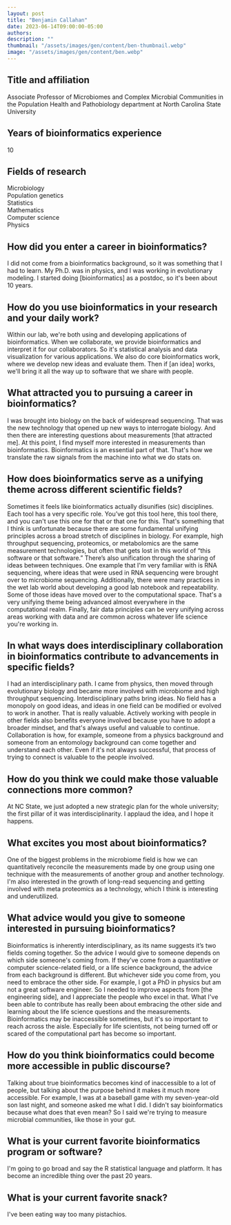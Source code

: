 ```yaml
---
layout: post
title: "Benjamin Callahan"
date: 2023-06-14T09:00:00-05:00
authors:
description: ""
thumbnail: "/assets/images/gen/content/ben-thumbnail.webp"
image: "/assets/images/gen/content/ben.webp"
---
```

## Title and affiliation
Associate Professor of Microbiomes and Complex Microbial Communities in the Population Health and Pathobiology department at North Carolina State University 

## Years of bioinformatics experience 
10

## Fields of research
Microbiology<br>
Population genetics<br>
Statistics<br>
Mathematics<br>
Computer science<br>
Physics

## How did you enter a career in bioinformatics?
I did not come from a bioinformatics background, so it was something that I had to learn. My Ph.D. was in physics, and I was working in evolutionary modeling. I started doing [bioinformatics] as a postdoc, so it's been about 10 years. 

## How do you use bioinformatics in your research and your daily work?
Within our lab, we're both using and developing applications of bioinformatics. When we collaborate, we provide bioinformatics and interpret it for our collaborators. So it's statistical analysis and data visualization for various applications. We also do core bioinformatics work, where we develop new ideas and evaluate them. Then if [an idea] works, we'll bring it all the way up to software that we share with people. 

## What attracted you to pursuing a career in bioinformatics?
I was brought into biology on the back of widespread sequencing. That was the new technology that opened up new ways to interrogate biology.  And then there are interesting questions about measurements [that attracted me]. At this point, I find myself more interested in measurements than bioinformatics. Bioinformatics is an essential part of that. That's how we translate the raw signals from the machine into what we do stats on.

## How does bioinformatics serve as a unifying theme across different scientific fields?
Sometimes it feels like bioinformatics actually disunifies (sic) disciplines. Each tool has a very specific role.  You’ve got this tool here, this tool there, and you can't use this one for that or that one for this. That's something that I think is unfortunate because there are some fundamental unifying principles across a broad stretch of disciplines in biology. For example, high throughput sequencing, proteomics, or metabolomics are the same measurement technologies, but often that gets lost in this world of “this software or that software.” There’s also unification through the sharing of ideas between techniques. One example that I'm very familiar with is RNA sequencing, where ideas that were used in RNA sequencing were brought over to microbiome sequencing. Additionally, there were many practices in the wet lab world about developing a good lab notebook and repeatability. Some of those ideas have moved over to the computational space. That's a very unifying theme being advanced almost everywhere in the computational realm.  Finally, fair data principles can be very unifying across areas working with data and are common across whatever life science you're working in.

## In what ways does interdisciplinary collaboration in bioinformatics contribute to advancements in specific fields?
I had an interdisciplinary path. I came from physics, then moved through evolutionary biology and became more involved with microbiome and high throughput sequencing. Interdisciplinary paths bring ideas. No field has a monopoly on good ideas, and ideas in one field can be modified or evolved to work in another. That is really valuable. Actively working with people in other fields also benefits everyone involved because you have to adopt a broader mindset, and that's always useful and valuable to continue.  Collaboration is how, for example, someone from a physics background and someone from an entomology background can come together and understand each other. Even if it's not always successful, that process of trying to connect is valuable to the people involved. 

## How do you think we could make those valuable connections more common?
At NC State, we just adopted a new strategic plan for the whole university; the first pillar of it was interdisciplinarity. I applaud the idea, and I hope it happens. 

## What excites you most about bioinformatics?
One of the biggest problems in the microbiome field is how we can quantitatively reconcile the measurements made by one group using one technique with the measurements of another group and another technology. I'm also interested in the growth of long-read sequencing and getting involved with meta proteomics as a technology, which I think is interesting and underutilized.

## What advice would you give to someone interested in pursuing bioinformatics? 
Bioinformatics is inherently interdisciplinary, as its name suggests it’s two fields coming together. So the advice I would give to someone depends on which side someone's coming from. If they’ve come from a quantitative or computer science-related field, or a life science background, the advice from each background is different. But whichever side you come from, you need to embrace the other side. For example, I got a PhD in physics but am not a great software engineer. So I needed to improve aspects from [the engineering side], and I appreciate the people who excel in that. What I've been able to contribute has really been about embracing the other side and learning about the life science questions and the measurements.  Bioinformatics may be inaccessible sometimes, but it's so important to reach across the aisle. Especially for life scientists, not being turned off or scared of the computational part has become so important. 

## How do you think bioinformatics could become more accessible in public discourse?
Talking about true bioinformatics becomes kind of inaccessible to a lot of people, but talking about the purpose behind it makes it much more accessible. For example, I was at a baseball game with my seven-year-old son last night, and someone asked me what I did. I didn't say bioinformatics because what does that even mean? So I said we're trying to measure microbial communities, like those in your gut. 

## What is your current favorite bioinformatics program or software?
I'm going to go broad and say the R statistical language and platform. It has become an incredible thing over the past 20 years.

## What is your current favorite snack?
I've been eating way too many pistachios.



